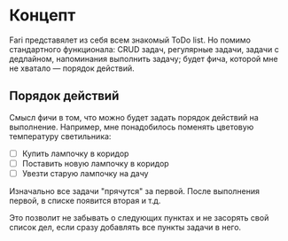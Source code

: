 # Концепт

Fari представялет из себя всем знакомый ToDo list. Но помимо стандартного
функционала: CRUD задач, регулярные задачи, задачи с дедлайном, напоминания
выполнить задачу; будет фича, которой мне не хватало — порядок действий.

## Порядок действий

Смысл фичи в том, что можно будет задать порядок действий на выполнение.
Например, мне понадобилось поменять цветовую температуру светильника:

- [ ] Купить лампочку в коридор
- [ ] Поставить новую лампочку в коридор
- [ ] Увезти старую лампочку на дачу 

Изначально все задачи "прячутся" за первой. После выполнения первой, в списке
появится вторая и т.д.

Это позволит не забывать о следующих пунктах и не засорять свой список дел,
если сразу добавлять все пункты задачи в него.
